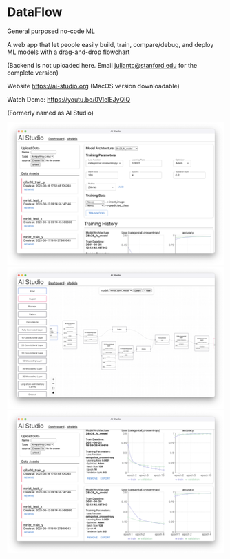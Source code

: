 # DataFlow

General purposed no-code ML

A web app that let people easily build, train, compare/debug, and deploy ML models with a drag-and-drop flowchart

(Backend is not uploaded here. Email juliantc@stanford.edu for the complete version)

Website https://ai-studio.org (MacOS version downloadable)

Watch Demo: https://youtu.be/0VIelEJyQlQ

(Formerly named as AI Studio)

![alt text](./screenshots/dashboard1.png)
![alt text](./screenshots/model.png)
![alt text](./screenshots/dashboard2.png)

